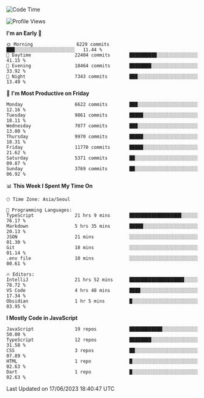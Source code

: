 <!--START_SECTION:waka-->
![Code Time](http://img.shields.io/badge/Code%20Time-5%2C039%20hrs%2048%20mins-blue)

![Profile Views](http://img.shields.io/badge/Profile%20Views-1-blue)

**I'm an Early 🐤** 

```text
🌞 Morning                6229 commits        ███░░░░░░░░░░░░░░░░░░░░░░   11.44 % 
🌆 Daytime                22404 commits       ██████████░░░░░░░░░░░░░░░   41.15 % 
🌃 Evening                18464 commits       ████████░░░░░░░░░░░░░░░░░   33.92 % 
🌙 Night                  7343 commits        ███░░░░░░░░░░░░░░░░░░░░░░   13.49 % 
```
📅 **I'm Most Productive on Friday** 

```text
Monday                   6622 commits        ███░░░░░░░░░░░░░░░░░░░░░░   12.16 % 
Tuesday                  9861 commits        █████░░░░░░░░░░░░░░░░░░░░   18.11 % 
Wednesday                7077 commits        ███░░░░░░░░░░░░░░░░░░░░░░   13.00 % 
Thursday                 9970 commits        █████░░░░░░░░░░░░░░░░░░░░   18.31 % 
Friday                   11770 commits       █████░░░░░░░░░░░░░░░░░░░░   21.62 % 
Saturday                 5371 commits        ██░░░░░░░░░░░░░░░░░░░░░░░   09.87 % 
Sunday                   3769 commits        ██░░░░░░░░░░░░░░░░░░░░░░░   06.92 % 
```


📊 **This Week I Spent My Time On** 

```text
🕑︎ Time Zone: Asia/Seoul

💬 Programming Languages: 
TypeScript               21 hrs 9 mins       ███████████████████░░░░░░   76.17 % 
Markdown                 5 hrs 35 mins       █████░░░░░░░░░░░░░░░░░░░░   20.13 % 
JSON                     21 mins             ░░░░░░░░░░░░░░░░░░░░░░░░░   01.30 % 
Git                      18 mins             ░░░░░░░░░░░░░░░░░░░░░░░░░   01.14 % 
.env file                10 mins             ░░░░░░░░░░░░░░░░░░░░░░░░░   00.61 % 

🔥 Editors: 
IntelliJ                 21 hrs 52 mins      ████████████████████░░░░░   78.72 % 
VS Code                  4 hrs 48 mins       ████░░░░░░░░░░░░░░░░░░░░░   17.34 % 
Obsidian                 1 hr 5 mins         █░░░░░░░░░░░░░░░░░░░░░░░░   03.95 % 
```

**I Mostly Code in JavaScript** 

```text
JavaScript               19 repos            ████████████░░░░░░░░░░░░░   50.00 % 
TypeScript               12 repos            ████████░░░░░░░░░░░░░░░░░   31.58 % 
CSS                      3 repos             ██░░░░░░░░░░░░░░░░░░░░░░░   07.89 % 
HTML                     1 repo              █░░░░░░░░░░░░░░░░░░░░░░░░   02.63 % 
Dart                     1 repo              █░░░░░░░░░░░░░░░░░░░░░░░░   02.63 % 
```




 Last Updated on 17/06/2023 18:40:47 UTC
<!--END_SECTION:waka-->
